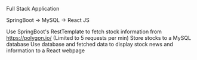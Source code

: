 <Passion Project> Full Stack Application
  
  SpringBoot -> MySQL -> React JS
  
  Use SpringBoot's RestTemplate to fetch stock information from https://polygon.io/ (Limited to 5 requests per min)
  Store stocks to a MySQL database
  Use database and fetched data to display stock news and information to a React webpage
